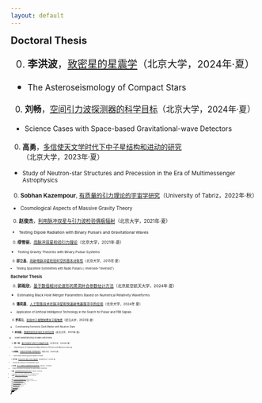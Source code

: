 ```yaml
---
layout: default
---
```


<style>
table {
  font-family: arial, sans-serif;
  border-collapse: collapse;
  width: 100%;
}

td, th {
  border: 1px solid #dddddd;
  text-align: left;
  padding: 8px;
}

tr:nth-child(odd) {
  background-color: #dddddd;
}
</style>

<big><big> **Doctoral Thesis**

0. **李洪波**，[致密星的星震学](theses/LiHongbo.pdf)（北京大学，2024年·夏）
  - <small> The Asteroseismology of Compact Stars
0. **刘畅**，[空间引力波探测器的科学目标](theses/LiuChang.pdf)（北京大学，2024年·夏）
  - <small> Science Cases with Space-based Gravitational-wave Detectors
0. **高勇**，[多信使天文学时代下中子星结构和进动的研究](theses/GaoYong.pdf)（北京大学，2023年·夏）
  - <small> Study of Neutron-star Structures and Precession in the Era of Multimessenger Astrophysics
0. **Sobhan Kazempour**, [有质量的引力理论的宇宙学研究](theses/Sobhan_Kazempour.pdf)（University of Tabriz，2022年·秋）
  - <small> Cosmological Aspects of Massive Gravity Theory
0. **赵俊杰**，[利用脉冲双星与引力波检验偶极辐射](theses/ZhaoJunjie.pdf)（北京大学，2021年·夏）
  - <small> Testing Dipole Radiation with Binary Pulsars and Gravitational Waves
0. **缪雪丽**，[用脉冲双星检验引力理论](theses/MiaoXueli.pdf)（北京大学，2021年·夏）
  - <small> Testing Gravity Theories with Binary Pulsar Systems
0. **邵立晶**，[用射电脉冲星检验时空的基本对称性](theses/phd_thesis.pdf)（北京大学，2015年·夏）
  - <small>Testing Spacetime Symmetries with Radio Pulsars
{: reversed="reversed"}

<big><big> **Bachelor Thesis**

0. **郭雨欣**，[基于数值相对论波形的黑洞并合参数估计方法](theses/GuoYuxin.pdf)（北京航空航天大学，2024年·夏）
  - <small>Estimating Black Hole Merger Parameters Based on Numerical Relativity Waveforms
0. **潘奕晨**，[人工智能技术在脉冲星和快速射电暴搜寻中的应用](theses/PanYichen.pdf)（北京大学，2024年·夏）
  - <small>Application of Artificial Intelligence Technology in the Search for Pulsar and FRB Signals
0. **罗荐元**，[利用中子星限制费米子暗物质](theses/LuoJianyuan.pdf)（武汉大学，2024年·夏）
  - <small>Constraining Fermionic Dark Matter with Neutron Stars
0. **李沛航**，[智能制造在射电天文中的应用](theses/LiPeihang.pdf)（北京大学，2024年·夏）
  - <small>Smart Manufacturing in Radio Astronomy
0. **徐一鸣**，[基于机器学习的引力波噪声分类](theses/XuYiming.pdf)（北京大学，2024年·夏）
  - <small>Classification of Gravitational Wave Detector Glitches with Machine Learning
0. **赵乘辉**，[白矮星的震荡模式和物态研究](theses/ZhaoChenghui.pdf)（南京大学，2024年·夏）
  - <small>White Dwarf Seismology and Equation of State
0. **李竹海**，[Bumblebee 理论下的中子星结构](theses/LiZhuhai.pdf)（北京师范大学，2024年·夏）
  - <small>Neutron Star Structures in the Bumblebee Theory
0. **李子敬**，[量子引力唯象学在天体物理中的可能观测现象](theses/LiZijing.pdf)（北京大学，2024年·夏）
  - <small>Possible Observational  Phenomenology from Quantum Gravity in Astrophysics
0. **高焜**，[矢量超轻暗物质在脉冲双星测时中的信号](theses/GaoKun.pdf)（北京大学，2024年·夏）
  - <small>Timing Signals of Vector Ultra-Light Dark Matter in Binary Pulsar Systems
0. **胡杰瑞**，[用脉冲星测时阵列检验洛伦兹对称性](theses/HuJierui.pdf)（北京大学，2024年·夏）
  - <small>Testing Lorentz Symmetry with Pulsar Timing Arrays
0. **杜嵘**，[引力波汽笛测量宇宙学参数的系统误差分析](theses/DuRong.pdf)（北京大学，2024年·夏）
  - <small>Analyzing the Systematic Bias of Measuring Cosmological Parameters with Gravitational-Wave Sirens
0. **周立杭**，[克尔黑洞强引力透镜的向前光线追踪方法](theses/ZhouLihang.pdf)（北京大学，2024年·夏）
  - <small>Forward Ray Tracing Method for Kerr Black Hole Strong Lensing
0. **王子铭**，[重叠引力波信号中参数估计偏倚的剖析](theses/WangZiming.pdf)（北京大学，2023年·夏）
  - <small>Anatomy of Parameter-estimation Biases in Overlapping Gravitational-wave Signals
0. **董益铭**，[标准模型拓展下轴对称中子星的转动惯量](theses/DongYiming.pdf)（北京大学，2023年·夏）
  - <small>Moments of Inertia of Axisymmetric Neutron Stars in the Standard-Model Extension
0. **顾华鹏**，[利用 GWTC-3 和 ET 模拟限制黑洞电荷](theses/GuHuapeng.pdf)（北京大学，2023年·夏）
  - <small>Constraints on Black Hole Charge from GWTC-3 and ET Simulation
0. **胡泽昕**，[脉冲星-黑洞测时模型的数值实现与参数估计](theses/HuZexin.pdf)（北京大学，2022年·夏）
  - <small>Black Hole-pulsar Timing Model: Numerical implementation and parameter estimation
0. **康亚城**，[双中子星并合事件的多信使预警探测](theses/KangYacheng.pdf)（北京大学，2022年·夏）
  - <small>Multi-messenger Early-warning Detections of Binary Neutron Star Mergers
0. **姬佩祥**，[标量-张量引力理论下的宇宙学](theses/JiPeixiang.pdf)（南开大学，2022年·夏）
  - <small>Cosmology in the Scalar-tensor Theory of Gravity
0. **李春江**，[FAST 数据中射电频率干扰的来源研究](theses/LiChunjiang.pdf)（北京大学，2021年·夏）
  - <small>Track Down Radio Frequency Interference in FAST Data
0. **邱令倩**，[适用于引力波探测的神经网络模型探究](theses/QiuLingqian.pdf)（北京大学，2021年·夏）
  - <small>Research on Suitable Neural Network Models  for Gravitational Wave Detection
0. **邓景元**，[脉冲星的受迫进动](theses/DengJingyuan.pdf)（北京大学，2021年·夏）
  - <small>The Forced Precession of Pulsars
0. **王惠美**，[各向异性压强下中子星的结构](theses/WangHuimei.pdf)（北京大学，2021年·夏）
  - <small>The Structure of Neutron Stars with Anisotropic Pressure
0. **郭明浩**，[标量张量引力理论的数值研究](theses/GuoMinghao.pdf)（北京大学，2021年·夏）
  - <small>A Numerical Study of Scalar-tensor Gravity Theory
0. **赵鑫淼**，[利用脉冲星检验 Sgr A$^\ast$ 黑洞时空](theses/ZhaoXinmiao.pdf)（北京大学，2021年·夏）
  - <small>Test the Spacetime of Sgr A$^\ast$ with Pulsars
0. **陶昱**，[数值相对论引力波波形的初步研究](theses/TaoYu.pdf)（北京大学，2020年·夏）
  - <small>Brief Studies on Gravitational Waveform of Numerical Relativity
0. **夏鹤明**，[深度学习在引力波数据处理中的应用](theses/XiaHeming.pdf)（北京大学，2020年·夏）
  - <small>Deep Learning in Gravitational Wave Data Processing
0. **李汶隆**，[空间引力波天体物理学](theses/LiWenlong.pdf)（北京大学，2019年·夏）
  - <small>Astrophysics from Space-based Gravitational Wave Detectors
0. **孙忠鹏**，[利用中子星限制暗物质性质](theses/SunZhongpeng.pdf)（北京大学，2019年·夏）
  - <small>Constraining Dark Matter Properties with Neutron Stars 
0. **邵立晶**，[量子引力唯象学与洛伦兹破坏的天体物理检验](theses/bachelor_thesis.pdf)（北京大学，2010年·夏）
  - <small>Quantum Gravity Phenomenology and Astrophysical Tests on Lorentz Violation
{: reversed="reversed"}


<big><big> **Postdoctoral Report**

0. **吕振伟**，[博后出站报告](theses/LyuZhenwei.pdf)（北京大学，2024年·秋）
  - <small> Postdoctoral Report
0. **王海天**，[铃宕信号的引力波数据分析](theses/WangHaitian.pdf)（北京大学，2024年·夏）
  - <small> Gravitational Wave Data Analysis on the Ringdown Signal
0. **Garvin Yim**，[博后出站报告](theses/YimGarvin.pdf)（北京大学，2024年·夏）
  - <small> Postdoctoral Report
0. **麦展风**，[大黄蜂黑洞的稳定性分析](theses/MaiZhanfeng.pdf)（北京大学，2024年·夏）
  - <small> Stability Analysis for Bumblebee Black Holes
0. **梁迪聪**，[修改引力理论中的引力波](theses/LiangDicong.pdf)（北京大学，2023年·冬）
  - <small> Gravtitational Waves in Modified Gravity Theories
0. **徐睿**，[替代引力理论中的致密天体](theses/XuRui2.pdf)（北京大学，2023年·春）
  - <small> Compact Objects in Alternative Theories of Gravity
0. **徐睿**，[中子星在引力替代理论中的结构](theses/XuRui.pdf)（北京大学，2021年·春）
  - <small> Neutron Star Structure in Alternative Gravitational Theories
{: reversed="reversed"}



<big><big> **Undergraduate Student Research Study**

0. **杨奕博**，Probing Dark Matter with Neutron Stars（PKU'25·秋）
0. **楚开尧**，Compact Star Astrophysics with Gravitational Waves（PKU'25·秋）
0. **张逸伦**，Orbital Dynamics in Kerr Spacetime（PKU'25·秋）
0. **刘文帅**，Gravitational-wave Data Analysis and Machine Learning（PKU'25·秋）
0. **刘宇堃**，北京市自然科学基金本科生启研计划，Dark-matter-admixed Neutron Stars（PKU'24·秋）
0. **章弘毅**，校长基金，Characteristic Signals in Gravitational Waves（PKU'24·秋）
0. **李柏霖**，䇹政基金，Testing Gravity with Pulsar Timing Arrays（PKU'24·秋）
0. **杨一秋**，校长基金，Spectral Instability of Black Hole Quasinormal Modes（PKU'24·秋）
0. **周立杭**，䇹政基金，Superradiant instabilities of massive bosons（PKU'23·秋）
0. **胡杰瑞**，国家创新训练项目，Studying gravitational-wave polarizations（PKU'23·秋）
0. **王伟松**，校长基金，Spin dynamics of black hole - pulsar systems（PKU'23·秋）
0. **张喆戬**，校长基金，Testing Equivalence Principle with Pulsar Timing（PKU'22·秋）
0. **董益铭**，国家创新训练项目，Testing Yukawa Gravity with Pulsars around Sgr A$^\ast$（PKU'22·秋）
0. **祁昊洋**，校长基金，Constraining Ultralight Dark Matters with Pulsar Timing（PKU'22·秋）
0. **王子铭**，䇹政基金，Testing Spacetime Symmetries with Gravitational Waves（PKU'22·秋）
0. **康亚城**，䇹政基金，Exoplanets with Space-based Gravitational-wave Detectors（PKU'21·秋）
0. **陈宇畅**，校长基金，Studying Ultralight Dark Matters with Pulsars（PKU'21·秋）
0. **胡泽昕**，校长基金，Neutron Star Structures in Scalar-tensor Gravity（PKU'21·秋）
0. **王惠美**，校长基金，Bounding the Photon Mass with Fast Radio Bursts（PKU'20·秋）
0. **王弋尘**，校长基金，Constraining Dark-matter Particles with Neutron Stars（PKU'20·秋）
0. **安子訸**，校长基金，Fisher Matrix in Gravitational-wave Data Analysis（PKU'20·秋）
{: reversed="reversed"}



<script type="text/x-mathjax-config">
  MathJax.Hub.Config({
    tex2jax: {
      inlineMath: [ ['$','$'] ],
      processEscapes: true
    }
  });
</script>
<script type="text/javascript" src="https://cdn.mathjax.org/mathjax/latest/MathJax.js?config=TeX-AMS-MML_HTMLorMML">
</script>
